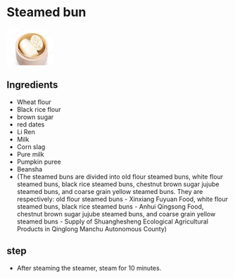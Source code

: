 # Steamed bun

![馒头](/images/馒头.png)

## Ingredients

- Wheat flour
- Black rice flour
- brown sugar
- red dates
- Li Ren
- Milk
- Corn slag
- Pure milk
- Pumpkin puree
- Beansha
- (The steamed buns are divided into old flour steamed buns, white flour steamed buns, black rice steamed buns, chestnut brown sugar jujube steamed buns, and coarse grain yellow steamed buns. They are respectively: old flour steamed buns - Xinxiang Fuyuan Food, white flour steamed buns, black rice steamed buns - Anhui Qingsong Food, chestnut brown sugar jujube steamed buns, and coarse grain yellow steamed buns - Supply of Shuanghesheng Ecological Agricultural Products in Qinglong Manchu Autonomous County)

## step

- After steaming the steamer, steam for 10 minutes.

